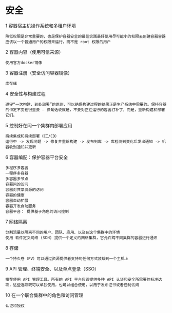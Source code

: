 # 安全

1 容器宿主机操作系统和多租户环境

    降低权限是非常重要的，也是保护容器安全的最佳实践最好使用尽可能小的权限去创建容器容器应该以一个普通用户的权限来运行，而不是 root 权限的用户

2 容器内容（使用可信来源）

    使用官方docker镜像

3 容器注册（安全访问容器镜像）

    库存储

4 安全性与构建过程

    遵守“一次构建，到处部署”的原则，可以确保构建过程的结果正是生产系统中需要的。保持容器的恒定不变也很重要 — 换句话说就是，不要对正在运行的容器打补丁，而是，重新构建和部署它们。

5 控制好在同一个集群内部署应用

    持续集成和持续部署（CI/CD）
    运行中 -> 发现问题 -> 修复并重新构建 -> 发布到库 -> 库检测到变化后发出通知 -> 机器收到通知并更新

6 容器编配：保护容器平台安全

    多程序多容器
    一程序多容器
    多容器多节点
    容器间的访问
    容器对共享资源的访问
    容器的健康
    容器自动扩展
    容器开发自助服务
    容器平台： 提供基于角色的访问控制

7 网络隔离

    分割流量以隔离不同的用户、团队、应用、以及在这个集群中的环境
    使用 软件定义网络 (SDN) 提供一个定义的网络集群，它允许跨不同集群的容器进行通讯

8 存储

    一个持久卷（PV）可以通过资源提供者支持的任何方式装载到一个主机上

9 API 管理、终端安全、以及单点登录（SSO）

    推荐使用 API 管理工具。所有的 API 平台应该提供多种 API 认证和安全所需要的标准选项，这些选项既可以单独使用，也可以组合使用，以用于发布证书或者控制访问

10 在一个联合集群中的角色和访问管理

    认证和授权
